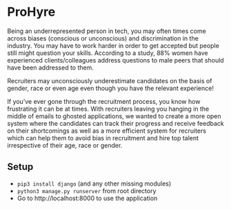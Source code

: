 # ProHyre
Being an underrepresented person in tech, you may often times come across biases (conscious or unconscious) and discrimination in the industry. You may have to work harder in order to get accepted but people still might question your skills. According to a study, 88% women have experienced clients/colleagues address questions to male peers that should have been addressed to them.

Recruiters may unconsciously underestimate candidates on the basis of gender, race or even age even though you have the relevant experience!

If you’ve ever gone through the recruitment process, you know how frustrating it can be at times. With recruiters leaving you hanging in the middle of emails to ghosted applications, we wanted to create a more open system where the candidates can track their progress and receive feedback on their shortcomings as well as a more efficient system for recruiters which can help them to avoid bias in recruitment and hire top talent irrespective of their age, race or gender.

## Setup
- `pip3 install django` (and any other missing modules)
- `python3 manage.py runserver` from root directory
- Go to http://localhost:8000 to use the application
